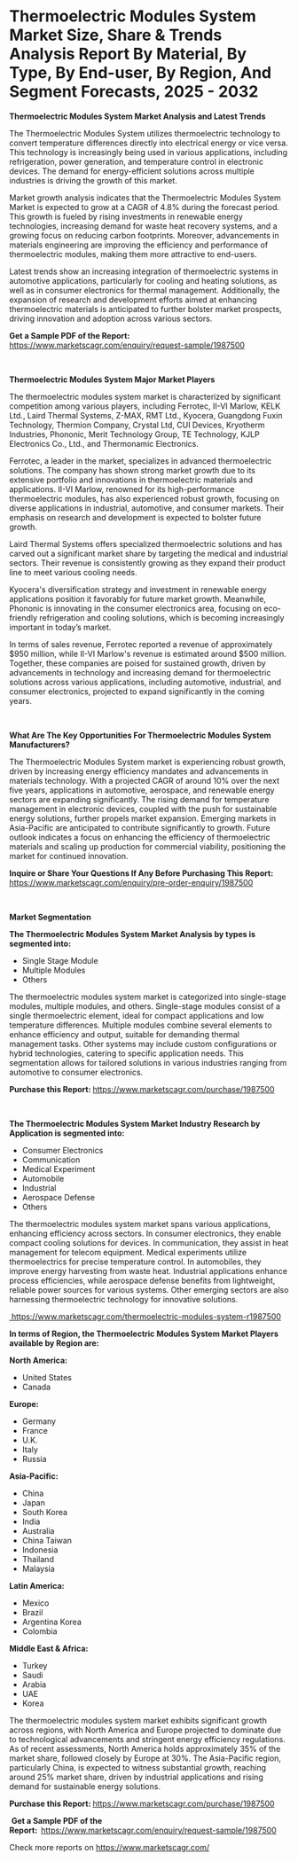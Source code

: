 <p><h1>Thermoelectric Modules System Market Size, Share & Trends Analysis Report By Material, By Type, By End-user, By Region, And Segment Forecasts, 2025 - 2032</h1></p><p><strong>Thermoelectric Modules System Market Analysis and Latest Trends</strong></p>
<p><p>The Thermoelectric Modules System utilizes thermoelectric technology to convert temperature differences directly into electrical energy or vice versa. This technology is increasingly being used in various applications, including refrigeration, power generation, and temperature control in electronic devices. The demand for energy-efficient solutions across multiple industries is driving the growth of this market.</p><p>Market growth analysis indicates that the Thermoelectric Modules System Market is expected to grow at a CAGR of 4.8% during the forecast period. This growth is fueled by rising investments in renewable energy technologies, increasing demand for waste heat recovery systems, and a growing focus on reducing carbon footprints. Moreover, advancements in materials engineering are improving the efficiency and performance of thermoelectric modules, making them more attractive to end-users.</p><p>Latest trends show an increasing integration of thermoelectric systems in automotive applications, particularly for cooling and heating solutions, as well as in consumer electronics for thermal management. Additionally, the expansion of research and development efforts aimed at enhancing thermoelectric materials is anticipated to further bolster market prospects, driving innovation and adoption across various sectors.</p></p>
<p><strong>Get a Sample PDF of the Report:&nbsp;</strong> <a href="https://www.marketscagr.com/enquiry/request-sample/1987500?utm_campaign=2485&utm_medium=2&utm_source=Github&utm_content=ia&utm_term=07042025&utm_id=thermoelectric-modules-system">https://www.marketscagr.com/enquiry/request-sample/1987500</a></p>
<p>&nbsp;</p>
<p><strong>Thermoelectric Modules System Major Market Players</strong></p>
<p><p>The thermoelectric modules system market is characterized by significant competition among various players, including Ferrotec, II-VI Marlow, KELK Ltd., Laird Thermal Systems, Z-MAX, RMT Ltd., Kyocera, Guangdong Fuxin Technology, Thermion Company, Crystal Ltd, CUI Devices, Kryotherm Industries, Phononic, Merit Technology Group, TE Technology, KJLP Electronics Co., Ltd., and Thermonamic Electronics.</p><p>Ferrotec, a leader in the market, specializes in advanced thermoelectric solutions. The company has shown strong market growth due to its extensive portfolio and innovations in thermoelectric materials and applications. II-VI Marlow, renowned for its high-performance thermoelectric modules, has also experienced robust growth, focusing on diverse applications in industrial, automotive, and consumer markets. Their emphasis on research and development is expected to bolster future growth.</p><p>Laird Thermal Systems offers specialized thermoelectric solutions and has carved out a significant market share by targeting the medical and industrial sectors. Their revenue is consistently growing as they expand their product line to meet various cooling needs.</p><p>Kyocera's diversification strategy and investment in renewable energy applications position it favorably for future market growth. Meanwhile, Phononic is innovating in the consumer electronics area, focusing on eco-friendly refrigeration and cooling solutions, which is becoming increasingly important in today’s market.</p><p>In terms of sales revenue, Ferrotec reported a revenue of approximately $950 million, while II-VI Marlow's revenue is estimated around $500 million. Together, these companies are poised for sustained growth, driven by advancements in technology and increasing demand for thermoelectric solutions across various applications, including automotive, industrial, and consumer electronics, projected to expand significantly in the coming years.</p></p>
<p>&nbsp;</p>
<p><strong>What Are The Key Opportunities For Thermoelectric Modules System Manufacturers?</strong></p>
<p><p>The Thermoelectric Modules System market is experiencing robust growth, driven by increasing energy efficiency mandates and advancements in materials technology. With a projected CAGR of around 10% over the next five years, applications in automotive, aerospace, and renewable energy sectors are expanding significantly. The rising demand for temperature management in electronic devices, coupled with the push for sustainable energy solutions, further propels market expansion. Emerging markets in Asia-Pacific are anticipated to contribute significantly to growth. Future outlook indicates a focus on enhancing the efficiency of thermoelectric materials and scaling up production for commercial viability, positioning the market for continued innovation.</p></p>
<p><strong>Inquire or Share Your Questions If Any Before Purchasing This Report:</strong> <a href="https://www.marketscagr.com/enquiry/pre-order-enquiry/1987500?utm_campaign=2485&utm_medium=2&utm_source=Github&utm_content=ia&utm_term=07042025&utm_id=thermoelectric-modules-system">https://www.marketscagr.com/enquiry/pre-order-enquiry/1987500</a></p>
<p>&nbsp;</p>
<p><strong>Market Segmentation</strong></p>
<p><strong>The Thermoelectric Modules System Market Analysis by types is segmented into:</strong></p>
<p><ul><li>Single Stage Module</li><li>Multiple Modules</li><li>Others</li></ul></p>
<p><p>The thermoelectric modules system market is categorized into single-stage modules, multiple modules, and others. Single-stage modules consist of a single thermoelectric element, ideal for compact applications and low temperature differences. Multiple modules combine several elements to enhance efficiency and output, suitable for demanding thermal management tasks. Other systems may include custom configurations or hybrid technologies, catering to specific application needs. This segmentation allows for tailored solutions in various industries ranging from automotive to consumer electronics.</p></p>
<p><strong>Purchase this Report:&nbsp;</strong><a href="https://www.marketscagr.com/purchase/1987500?utm_campaign=2485&utm_medium=2&utm_source=Github&utm_content=ia&utm_term=07042025&utm_id=thermoelectric-modules-system">https://www.marketscagr.com/purchase/1987500</a></p>
<p>&nbsp;</p>
<p><strong>The Thermoelectric Modules System Market Industry Research by Application is segmented into:</strong></p>
<p><ul><li>Consumer Electronics</li><li>Communication</li><li>Medical Experiment</li><li>Automobile</li><li>Industrial</li><li>Aerospace Defense</li><li>Others</li></ul></p>
<p><p>The thermoelectric modules system market spans various applications, enhancing efficiency across sectors. In consumer electronics, they enable compact cooling solutions for devices. In communication, they assist in heat management for telecom equipment. Medical experiments utilize thermoelectrics for precise temperature control. In automobiles, they improve energy harvesting from waste heat. Industrial applications enhance process efficiencies, while aerospace defense benefits from lightweight, reliable power sources for various systems. Other emerging sectors are also harnessing thermoelectric technology for innovative solutions.</p></p>
<p><a href="https://www.marketscagr.com/thermoelectric-modules-system-r1987500?utm_campaign=2485&utm_medium=2&utm_source=Github&utm_content=ia&utm_term=07042025&utm_id=thermoelectric-modules-system">&nbsp;https://www.marketscagr.com/thermoelectric-modules-system-r1987500</a></p>
<p><strong>In terms of Region, the Thermoelectric Modules System Market Players available by Region are:</strong></p>
<p>
    <p> <strong> North America: </strong>
        <ul>
            <li>United States</li>
            <li>Canada</li>
        </ul>
        </p> 
    <p> <strong> Europe: </strong>
        <ul>
            <li>Germany</li>
            <li>France</li>
            <li>U.K.</li>
            <li>Italy</li>
            <li>Russia</li>
        </ul>
        </p> 
    <p> <strong> Asia-Pacific: </strong>
        <ul>
            <li>China</li>
            <li>Japan</li>
            <li>South Korea</li>
            <li>India</li>
            <li>Australia</li>
            <li>China Taiwan</li>
            <li>Indonesia</li>
            <li>Thailand</li>
            <li>Malaysia</li>
        </ul>
        </p> 
    <p> <strong> Latin America: </strong>
        <ul>
            <li>Mexico</li>
            <li>Brazil</li>
            <li>Argentina Korea</li>
            <li>Colombia</li>
        </ul>
        </p> 
    <p> <strong> Middle East & Africa: </strong>
        <ul>
            <li>Turkey</li>
            <li>Saudi</li>
            <li>Arabia</li>
            <li>UAE</li>
            <li>Korea</li>
        </ul>
    </p>
    </p>
<p><p>The thermoelectric modules system market exhibits significant growth across regions, with North America and Europe projected to dominate due to technological advancements and stringent energy efficiency regulations. As of recent assessments, North America holds approximately 35% of the market share, followed closely by Europe at 30%. The Asia-Pacific region, particularly China, is expected to witness substantial growth, reaching around 25% market share, driven by industrial applications and rising demand for sustainable energy solutions.</p></p>
<p><strong>Purchase this Report: </strong><a href="https://www.marketscagr.com/purchase/1987500?utm_campaign=2485&utm_medium=2&utm_source=Github&utm_content=ia&utm_term=07042025&utm_id=thermoelectric-modules-system">https://www.marketscagr.com/purchase/1987500</a></p>
<p>&nbsp;<strong>Get a Sample PDF of the Report:&nbsp;&nbsp;</strong><a href="https://www.marketscagr.com/enquiry/request-sample/1987500?utm_campaign=2485&utm_medium=2&utm_source=Github&utm_content=ia&utm_term=07042025&utm_id=thermoelectric-modules-system">https://www.marketscagr.com/enquiry/request-sample/1987500</a></p>
<p><strong></strong></p>
<p>Check more reports on <a href="https://www.marketscagr.com/?utm_campaign=2485&utm_medium=2&utm_source=Github&utm_content=ia&utm_term=07042025&utm_id=thermoelectric-modules-system">https://www.marketscagr.com/</a></p>